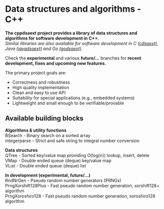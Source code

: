 # Data structures and algorithms - C++

**The cppdsaext project provides a library of data structures and algorithms for software development in C++.**  
*Similar libraries are also available for software development in C [(cdsaext)](https://github.com/raltnoeder/cdsaext), Java [(javadsaext)](https://github.com/raltnoeder/javadsaext) and Go [(godsaext)](https://github.com/raltnoeder/godsaext)*.

Check the **experimental** and various **future/...** branches for **recent development, fixes and upcoming new features.**

The primary project goals are:
- Correctness and robustness
- High quality implementation
- Clean and easy to use API
- Suitability for special applications (e.g., embedded systems)
- Lightweight and small enough to be verifiable/provable

## Available building blocks

**Algorithms & utility functions**  
BSearch - Binary search on a sorted array  
integerparse - Strict and safe string to integral number conversion

**Data structures**  
QTree - Sorted key/value map providing O(log(n)) lookup, insert, delete  
VMap - Double ended queue (deque) key/value map  
VList - Double ended queue (deque) list  

**In development (experimental, future/...)**  
RndNrGen - Pseudo random number generators (PRNGs)  
PrngXorshift128Plus - Fast pseudo random number generation, xorshift128+ algorithm  
PrngXoroshiro128 - Fast pseudo random number generation, xoroshiro128 algorithm  
